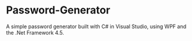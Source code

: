 # Password-Generator

A simple password generator built with C# in Visual Studio, using WPF and the .Net Framework 4.5.
